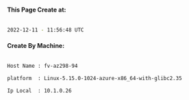
   
#### This Page Create at:

```bash

2022-12-11 - 11:56:48 UTC

```

#### Create By Machine:

```bash

Host Name : fv-az298-94

platform  : Linux-5.15.0-1024-azure-x86_64-with-glibc2.35

Ip Local  : 10.1.0.26

```

